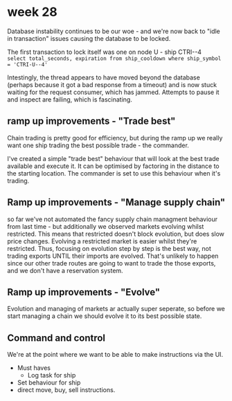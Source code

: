 # week 28

Database instability continues to be our woe - and we're now back to "idle in transaction" issues causing the database to be locked. 

The first transaction to lock itself was one on node U - ship CTRI--4  
`select total_seconds, expiration from ship_cooldown where ship_symbol = 'CTRI-U--4'`

Intestingly, the thread appears to have moved beyond the database (perhaps because it got a bad response from a timeout) and is now stuck waiting for the request consumer, which has jammed. Attempts to pause it and inspect are failing, which is fascinating.

## ramp up improvements - "Trade best"

Chain trading is pretty good for efficiency, but during the ramp up we really want one ship trading the best possible trade - the commander.

I've created a simple "trade best" behaviour that will look at the best trade available and execute it. It can be optimised by factoring in the distance to the starting location. The commander is set to use this behaviour when it's trading.

## Ramp up improvements - "Manage supply chain"
so far we've not automated the fancy supply chain managment behaviour from last time - but additionally we observed markets evolving whilst restricted. This means that restricted doesn't block evolution, but does slow price changes. Evolving a restricted market is easier whilst they're restricted. Thus, focusing on evolution step by step is the best way, not trading exports UNTIL their imports are evolved. That's unlikely to happen since our other trade routes are going to want to trade the those exports, and we don't have a reservation system.


## Ramp up improvements - "Evolve"
Evolution and managing of markets ar actually super seperate, so before we start managing a chain we should evolve it to its best possible state.

## Command and control

We're at the point where we want to be able to make instructions via the UI.

* Must haves
    * Log task for ship
* Set behaviour for ship
* direct move, buy, sell instructions.